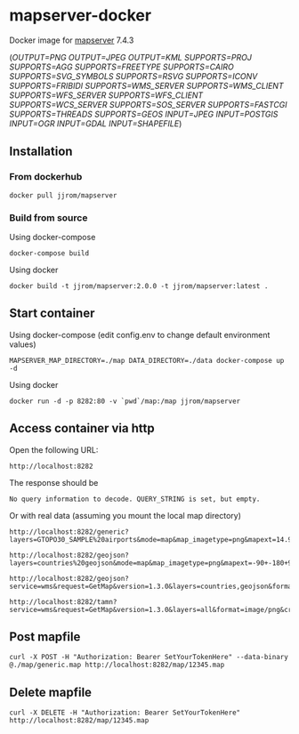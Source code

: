 # mapserver-docker
Docker image for [mapserver](https://mapserver.org) 7.4.3

(*OUTPUT=PNG OUTPUT=JPEG OUTPUT=KML SUPPORTS=PROJ SUPPORTS=AGG SUPPORTS=FREETYPE SUPPORTS=CAIRO SUPPORTS=SVG_SYMBOLS SUPPORTS=RSVG SUPPORTS=ICONV SUPPORTS=FRIBIDI SUPPORTS=WMS_SERVER SUPPORTS=WMS_CLIENT SUPPORTS=WFS_SERVER SUPPORTS=WFS_CLIENT SUPPORTS=WCS_SERVER SUPPORTS=SOS_SERVER SUPPORTS=FASTCGI SUPPORTS=THREADS SUPPORTS=GEOS INPUT=JPEG INPUT=POSTGIS INPUT=OGR INPUT=GDAL INPUT=SHAPEFILE*)

## Installation 

### From dockerhub

    docker pull jjrom/mapserver

### Build from source
Using docker-compose

    docker-compose build

Using docker

    docker build -t jjrom/mapserver:2.0.0 -t jjrom/mapserver:latest .

## Start container
Using docker-compose (edit config.env to change default environment values)

    MAPSERVER_MAP_DIRECTORY=./map DATA_DIRECTORY=./data docker-compose up -d

Using docker

    docker run -d -p 8282:80 -v `pwd`/map:/map jjrom/mapserver

## Access container via http
Open the following URL:

    http://localhost:8282

The response should be

    No query information to decode. QUERY_STRING is set, but empty.

Or with real data (assuming you mount the local map directory)

    http://localhost:8282/generic?layers=GTOPO30_SAMPLE%20airports&mode=map&map_imagetype=png&mapext=14.9688+-10.0312+65.0312+40.0312&imgext=14.9688+-10.0312+65.0312+40.0312&map_size=800+800&imgx=400&imgy=400&imgxy=800+800

    http://localhost:8282/geojson?layers=countries%20geojson&mode=map&map_imagetype=png&mapext=-90+-180+90+180&width=800&height=800

    http://localhost:8282/geojson?service=wms&request=GetMap&version=1.3.0&layers=countries,geojson&format=image/png&crs=epsg:3857&bbox=-20026376.39,-20048966.10,20026376.39,25048966.10&width=800&height=800

    http://localhost:8282/tamn?service=wms&request=GetMap&version=1.3.0&layers=all&format=image/png&crs=epsg:3857&bbox=-20026376.39,-20048966.10,20026376.39,25048966.10&width=800&height=800&column=wkt&gid=1

## Post mapfile

    curl -X POST -H "Authorization: Bearer SetYourTokenHere" --data-binary @./map/generic.map http://localhost:8282/map/12345.map

## Delete mapfile

    curl -X DELETE -H "Authorization: Bearer SetYourTokenHere" http://localhost:8282/map/12345.map